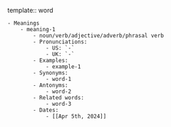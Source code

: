 template:: word

	- Meanings
		- meaning-1
			- noun/verb/adjective/adverb/phrasal verb
			- Pronunciations:
				- US: `-`
				- UK: `-`
			- Examples:
				- example-1
			- Synonyms:
				- word-1
			- Antonyms:
				- word-2
			- Related words:
				- word-3
			- Dates:
				- [[Apr 5th, 2024]]